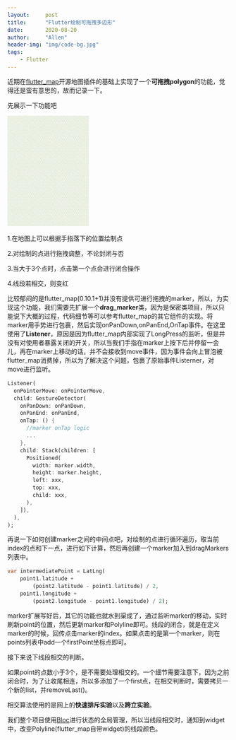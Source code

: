 ```yaml
---
layout:     post
title:      "Flutter绘制可拖拽多边形"
date:       2020-08-20
author:     "Allen"
header-img: "img/code-bg.jpg"
tags:
    - Flutter
---
```



近期在[flutter_map](https://github.com/fleaflet/flutter_map)开源地图插件的基础上实现了一个**可拖拽polygon**的功能，觉得还是蛮有意思的，故而记录一下。

先展示一下功能吧

![field](/img/flutter/field.gif)

1.在地图上可以根据手指落下的位置绘制点

2.对绘制的点进行拖拽调整，不论封闭与否

3.当大于3个点时，点击第一个点会进行闭合操作

4.线段若相交，则变红

比较郁闷的是flutter_map(0.10.1+1)并没有提供可进行拖拽的marker，所以，为实现这个功能，我们需要先扩展一个**drag_marker**类，因为是保密类项目，所以只能说下大概的过程，代码细节等可以参考flutter_map的其它组件的实现。将marker用手势进行包裹，然后实现onPanDown,onPanEnd,OnTap事件。在这里使用了**Listener**，原因是因为flutter_map内部实现了LongPress的监听，但是并没有对使用者暴露关闭的开关，所以当我们手指在marker上按下后并停留一会儿，再在marker上移动的话，并不会接收到move事件，因为事件会向上冒泡被flutter_map消费掉，所以为了解决这个问题，包裹了原始事件Listerner，对move进行监听。

```dart
Listener(
  onPointerMove: onPointerMove,
  child: GestureDetector(
    onPanDown: onPanDown,
    onPanEnd: onPanEnd,
    onTap: () {
      //marker onTap logic
      ...
    },
    child: Stack(children: [
      Positioned(
        width: marker.width,
        height: marker.height,
        left: xxx,
        top: xxx,
        child: xxx,
      ),
    ]),
  ),
);
```

再说一下如何创建marker之间的中间点吧，对绘制的点进行循环遍历，取当前index的点和下一点，进行如下计算，然后再创建一个marker加入到dragMarkers列表中。

```dart
var intermediatePoint = LatLng(
    point1.latitude +
        (point2.latitude - point1.latitude) / 2,
    point1.longitude +
        (point2.longitude - point1.longitude) / 2);
```

marker扩展写好后，其它的功能也就水到渠成了，通过监听marker的移动，实时刷新point的位置，然后更新marker和Polyline即可。线段的闭合，就是在定义marker的时候，回传点击marker的index。如果点击的是第一个marker，则在points列表中add一个firstPoint坐标点即可。

接下来说下线段相交的判断。

如果point的点数小于3个，是不需要处理相交的。一个细节需要注意下，因为之前闭合时，为了让收尾相连，所以多添加了一个first点，在相交判断时，需要拷贝一个新的list，并removeLast()。

相交算法使用的是网上的**快速排斥实验**以及**跨立实验**。

我们整个项目使用[Bloc](https://github.com/felangel/bloc/tree/master/packages/flutter_bloc)进行状态的全局管理，所以当线段相交时，通知到widget中，改变Polyline(flutter_map自带widget)的线段颜色。


